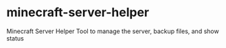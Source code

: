minecraft-server-helper
=======================

Minecraft Server Helper Tool to manage the server, backup files, and show status
